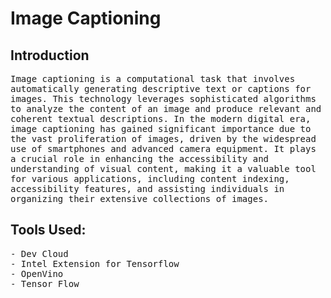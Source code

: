 # Image Captioning


## Introduction
<samp>
Image captioning is a computational task that involves automatically generating descriptive text or captions for images. This technology leverages sophisticated algorithms to analyze the content of an image and produce relevant and coherent textual descriptions. In the modern digital era, image captioning has gained significant importance due to the vast proliferation of images, driven by the widespread use of smartphones and advanced camera equipment. It plays a crucial role in enhancing the accessibility and understanding of visual content, making it a valuable tool for various applications, including content indexing, accessibility features, and assisting individuals in organizing their extensive collections of images.
</samp>

## Tools Used:
<samp>
- Dev Cloud
  <br>
- Intel Extension for Tensorflow
 <br>
- OpenVino
<br>
- Tensor Flow
